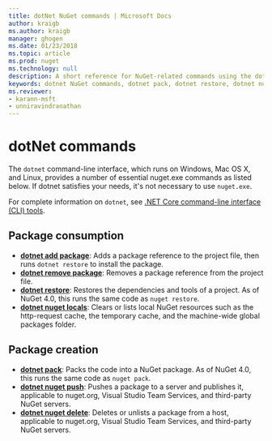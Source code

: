 ```yaml
---
title: dotNet NuGet commands | Microsoft Docs
author: kraigb
ms.author: kraigb
manager: ghogen
ms.date: 01/23/2018
ms.topic: article
ms.prod: nuget
ms.technology: null
description: A short reference for NuGet-related commands using the dotnet command-line interface.
keywords: dotnet NuGet commands, dotnet pack, dotnet restore, dotnet nuget locals, dotnet nuget push, dotnet nuget delete
ms.reviewer:
- karann-msft
- unniravindranathan
---
```


# dotNet commands

The `dotnet` command-line interface, which runs on Windows, Mac OS X, and Linux, provides a number of essential nuget.exe commands as listed below. If dotnet satisfies your needs, it's not necessary to use `nuget.exe`.

For complete information on `dotnet`, see [.NET Core command-line interface (CLI) tools](/dotnet/core/tools/?tabs=netcore2x).

## Package consumption

- [**dotnet add package**](/dotnet/core/tools/dotnet-add-package): Adds a package reference to the project file, then runs `dotnet restore` to install the package.
- [**dotnet remove package**](/dotnet/core/tools/dotnet-remove-package): Removes a package reference from the project file.
- [**dotnet restore**](/dotnet/core/tools/dotnet-restore?tabs=netcore2x): Restores the dependencies and tools of a project. As of NuGet 4.0, this runs the same code as `nuget restore`.
- [**dotnet nuget locals**](/dotnet/core/tools/dotnet-nuget-locals): Clears or lists local NuGet resources such as the http-request cache, the temporary cache, and the machine-wide global packages folder.

## Package creation

- [**dotnet pack**](/dotnet/core/tools/dotnet-pack?tabs=netcore2x): Packs the code into a NuGet package. As of NuGet 4.0, this runs the same code as `nuget pack`.
- [**dotnet nuget push**](/dotnet/core/tools/dotnet-nuget-push): Pushes a package to a server and publishes it, applicable to nuget.org, Visual Studio Team Services, and third-party NuGet servers.
- [**dotnet nuget delete**](/dotnet/core/tools/dotnet-nuget-delete): Deletes or unlists a package from a host, applicable to nuget.org, Visual Studio Team Services, and third-party NuGet servers.
